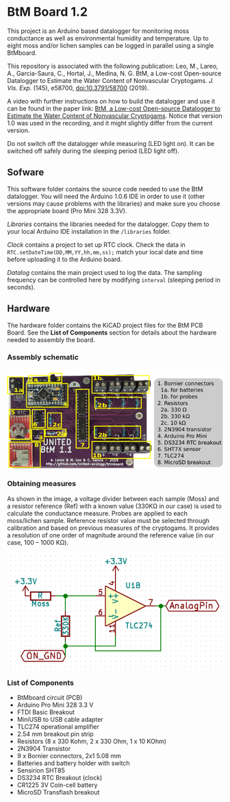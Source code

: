 # BtM Board 1.2

This project is an Arduino based datalogger for monitoring moss conductance as well as environmental humidity and temperature. Up to eight moss and/or lichen samples can be logged in parallel using a single BtMboard.

This repository is associated with the following publication: Leo, M., Lareo, A., Garcia-Saura, C., Hortal, J., Medina, N. G. BtM, a Low-cost Open-source Datalogger to Estimate the Water Content of Nonvascular Cryptogams. *J. Vis. Exp.* (145), e58700, [doi:10.3791/58700](https://doi.org/10.3791/58700) (2019).

A video with further instructions on how to build the datalogger and use it can be found in the paper link: [BtM, a Low-cost Open-source Datalogger to Estimate the Water Content of Nonvascular Cryptogams](https://www.jove.com/video/58700/btm-low-cost-open-source-datalogger-to-estimate-water-content). Notice that version 1.0 was used in the recording, and it might slightly differ from the current version.

Do not switch off the datalogger while measuring (LED light on). It can be switched off safely during the sleeping period (LED light off). 

## Sofware

This software folder contains the source code needed to use the BtM datalogger. You will need the Arduino 1.0.6 IDE in order to use it (other versions may cause problems with the libraries) and make sure you choose the appropriate board (Pro Mini 328 3.3V).

*Libraries* contains the libraries needed for the datalogger. Copy them to your local Arduino IDE installation in the `/libraries` folder.

*Clock* contains a project to set up RTC clock. Check the data in `RTC.setDateTime(DD,MM,YY,hh,mm,ss);` match your local date and time before uploading it to the Arduino board.

*Datalog* contains the main project used to log the data. The sampling frequency can be controlled here by modifying `interval` (sleeping period in seconds). 

## Hardware
The hardware folder contains the KiCAD project files for the BtM PCB Board. See the **List of Components** section for details about the hardware needed to assembly the board.

### Assembly schematic

![Assembly Schematic](Hardware/assembly-schematic.png)

### Obtaining measures

 As shown in the image, a voltage divider between each sample (Moss) and a resistor reference (Ref) with a known value (330KΩ in our case) is used to calculate the conductance measure. Probes are applied to each moss/lichen sample. Reference resistor value must be selected through calibration and based on previous measures of the cryptogams. It provides a resolution of one order of magnitude around the reference value (in our case, 100 – 1000 KΩ).

![Circuit Diagram](Hardware/circuit-diagram.png)


### List of Components
* BtMboard circuit (PCB)
* Arduino Pro Mini 328 3.3 V
* FTDI Basic Breakout
* MiniUSB to USB cable adapter
* TLC274 operational amplifier
* 2.54 mm breakout pin strip
* Resistors (8 x 330 Kohm, 2 x 330 Ohm, 1 x 10 KOhm)
* 2N3904 Transistor
* 9 x Bornier connectors, 2x1 5.08 mm
* Batteries and battery holder with switch
* Sensirion SHT85
* DS3234 RTC Breakout (clock)
* CR1225 3V Coin-cell battery
* MicroSD Transflash breakout


